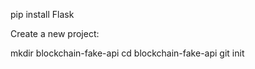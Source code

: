 pip install Flask

Create a new project:

mkdir blockchain-fake-api
cd blockchain-fake-api
git init
